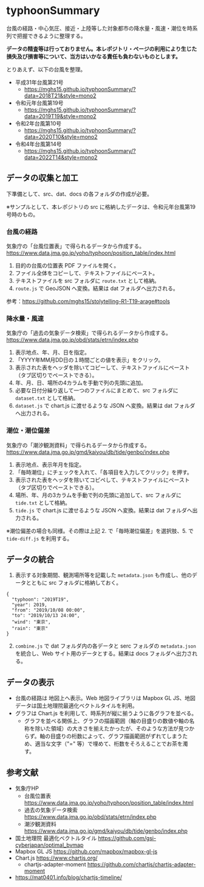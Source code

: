 # typhoonSummary
台風の経路・中心気圧、接近・上陸等した対象都市の降水量・風速・潮位を時系列で把握できるように整理する。

**データの精査等は行っておりません。本レポジトリ・ページの利用により生じた損失及び損害等について、当方はいかなる責任も負わないものとします。**

とりあえず、以下の台風を整理。
* 平成31年台風第21号
  * https://mghs15.github.io/typhoonSummary/?data=2018T21&style=mono2
* 令和元年台風第19号
  * https://mghs15.github.io/typhoonSummary/?data=2019T19&style=mono2
* 令和2年台風第10号
  * https://mghs15.github.io/typhoonSummary/?data=2020T10&style=mono2
* 令和4年台風第14号
  * https://mghs15.github.io/typhoonSummary/?data=2022T14&style=mono2

## データの収集と加工

下準備として、src、dat、docs の各フォルダの作成が必要。

※サンプルとして、本レポジトリの src に格納したデータは、令和元年台風第19号時のもの。

### 台風の経路

気象庁の「台風位置表」で得られるデータから作成する。
https://www.data.jma.go.jp/yoho/typhoon/position_table/index.html

1. 目的の台風の位置表 PDF ファイルを開く。
2. ファイル全体をコピーして、テキストファイルにペースト。
3. テキストファイルを src フォルダに `route.txt` として格納。
4. `route.js` で GeoJSON へ変換。結果は dat フォルダへ出力される。

参考：https://github.com/mghs15/stolytelling-R1-T19-arage#tools

### 降水量・風速

気象庁の「過去の気象データ検索」で得られるデータから作成する。
https://www.data.jma.go.jp/obd/stats/etrn/index.php

1. 表示地点、年、月、日を指定。
2. 「YYYY年MM月DD日の１時間ごとの値を表示」をクリック。
3. 表示された表をヘッダを除いてコピーして、テキストファイルにペースト（タブ区切りでペーストできる）。
4. 年、月、日、場所の4カラムを手動で列の先頭に追加。
5. 必要な日付分繰り返して一つのファイルにまとめて、src フォルダに `dataset.txt` として格納。
6. `dataset.js` で chart.js に渡せるような JSON へ変換。結果は dat フォルダへ出力される。

### 潮位・潮位偏差

気象庁の「潮汐観測資料」で得られるデータから作成する。
https://www.data.jma.go.jp/gmd/kaiyou/db/tide/genbo/index.php

1. 表示地点、表示年月を指定。
2. 「毎時潮位」にチェックを入れて、「各項目を入力してクリック」を押す。
3. 表示された表をヘッダを除いてコピペして、テキストファイルにペースト（タブ区切りでペーストできる）。
4. 場所、年、月の3カラムを手動で列の先頭に追加して、src フォルダに `tide.txt` として格納。
5. `tide.js` で chart.js に渡せるような JSON へ変換。結果は dat フォルダへ出力される。

※潮位偏差の場合も同様。その際は上記 2. で「毎時潮位偏差」を選択肢、5. で `tide-diff.js` を利用する。

## データの統合

1. 表示する対象期間、観測場所等を記載した `metadata.json` も作成し、他のデータとともに src フォルダに格納しておく。 
```
{
  "typhoon": "2019T19",
  "year": 2019,
  "from": "2019/10/08 00:00",
  "to": "2019/10/13 24:00",
  "wind": "東京",
  "rain": "東京"
}
```
2. `combine.js` で dat フォルダ内の各データと serc フォルダの `metadata.json` を統合し、Web サイト用のデータとする。結果は docs フォルダへ出力される。

## データの表示
* 台風の経路は 地図上へ表示。Web 地図ライブラリは Mapbox GL JS、地図データは国土地理院最適化ベクトルタイルを利用。
* グラフは Chart.js を利用して、時系列が縦に揃うように各グラフを並べる。
  * グラフを並べる関係上、グラフの描画範囲（軸の目盛りの数値や軸の名称を除いた領域）の大きさを揃えたかったが、そのような方法が見つからず。軸の目盛りの桁数によって、グラフ描画範囲がずれてしまうため、適当な文字（"=" 等）で埋めて、桁数をそろえることでお茶を濁す。

## 参考文献
* 気象庁HP
  * 台風位置表 https://www.data.jma.go.jp/yoho/typhoon/position_table/index.html
  * 過去の気象データ検索 https://www.data.jma.go.jp/obd/stats/etrn/index.php
  * 潮汐観測資料 https://www.data.jma.go.jp/gmd/kaiyou/db/tide/genbo/index.php
* 国土地理院 最適化ベクトルタイル https://github.com/gsi-cyberjapan/optimal_bvmap
* Mapbox GL JS https://github.com/mapbox/mapbox-gl-js
* Chart.js https://www.chartjs.org/
  * chartjs-adapter-moment https://github.com/chartjs/chartjs-adapter-moment
* https://mat0401.info/blog/chartjs-timeline/
